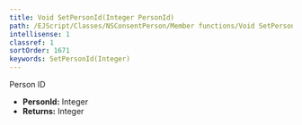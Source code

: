 ```yaml
---
title: Void SetPersonId(Integer PersonId)
path: /EJScript/Classes/NSConsentPerson/Member functions/Void SetPersonId(Integer p_0)
intellisense: 1
classref: 1
sortOrder: 1671
keywords: SetPersonId(Integer)
---
```



Person ID



* **PersonId:** Integer
* **Returns:** Integer


